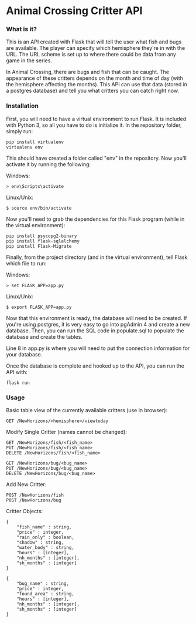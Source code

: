 # Animal Crossing Critter API

### What is it?
This is an API created with Flask that will tell the user what fish and bugs are available. The player can specify which hemisphere they're in with the URL. The URL scheme is set up to where there could be data from any game in the series.

In Animal Crossing, there are bugs and fish that can be caught. The appearance of these critters depends on the month and time of day (with the hemisphere affecting the months). This API can use that data (stored in a postgres database) and tell you what critters you can catch right now.

### Installation
First, you will need to have a virtual environment to run Flask. It is included with Python 3, so all you have to do is initialize it. In the repository folder, simply run:

```
pip install virtualenv
virtualenv env
```

This should have created a folder called "env" in the repository. Now you'll activate it by running the following:

Windows:
```
> env\Scripts\activate
```

Linux/Unix:
```
$ source env/bin/activate
```

Now you'll need to grab the dependencies for this Flask program (while in the virtual environment):

```
pip install psycopg2-binary
pip install flask-sqlalchemy
pip install Flask-Migrate
```

Finally, from the project directory (and in the virtual environment), tell Flask which file to run:

Windows:
```
> set FLASK_APP=app.py
```

Linux/Unix:
```
$ export FLASK_APP=app.py
```

Now that this environment is ready, the database will need to be created. If you're using postgres, it is very easy to go into pgAdmin 4 and create a new database. Then, you can run the SQL code in populate.sql to populate the database and create the tables.

Line 8 in app.py is where you will need to put the connection information for your database.

Once the database is complete and hooked up to the API, you can run the API with:

```
flask run
```

### Usage
Basic table view of the currently available critters (use in browser):
```
GET /NewHorizons/<hemisphere>/viewtoday
```

Modify Single Critter (names cannot be changed):
```
GET /NewHorizons/fish/<fish_name>
PUT /NewHorizons/fish/<fish_name>
DELETE /NewHorizons/fish/<fish_name>

GET /NewHorizons/bug/<bug_name>
PUT /NewHorizons/bug/<bug_name>
DELETE /NewHorizons/bug/<bug_name>
```

Add New Critter:
```
POST /NewHorizons/fish
POST /NewHorizons/bug
```

Critter Objects:
```
{
 	"fish_name" : string,
	"price" : integer,
	"rain_only" : boolean,
	"shadow" : string,
	"water_body" : string,
	"hours" : [integer],
	"nh_months" : [integer],
	"sh_months" : [integer]
}
```
```
{
	"bug_name" : string,
	"price" : integer,
	"found_area" : string,
	"hours" : [integer],
	"nh_months" : [integer],
	"sh_months" : [integer]
}
```
